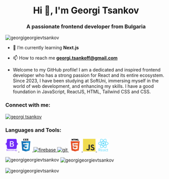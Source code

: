 <h1 align="center">Hi 👋, I'm Georgi Tsankov</h1>
<h3 align="center">A passionate frontend developer from Bulgaria</h3>

<p align="left"> <img src="https://komarev.com/ghpvc/?username=georgigeorgievtsankov&label=Profile%20views&color=0e75b6&style=flat" alt="georgigeorgievtsankov" /> </p>

- 🌱 I’m currently learning **Next.js**

- 📫 How to reach me **georgi.tsankoff@gmail.com**
- Welcome to my GitHub profile! I am a dedicated and inspired frontend developer who has a strong passion for React and its entire ecosystem. Since 2023, I have been studying at SoftUni, immersing myself in the world of web development, and enhancing my skills. I have a good foundation in JavaScript, ReactJS, HTML, Tailwind CSS and CSS.

<h3 align="left">Connect with me:</h3>
<p align="left">
<a href="https://linkedin.com/in/georgi-tsankov-9866152a1/" target="blank"><img align="center" src="https://raw.githubusercontent.com/rahuldkjain/github-profile-readme-generator/master/src/images/icons/Social/linked-in-alt.svg" alt="georgi tsankov" height="30" width="40" /></a>
</p>

<h3 align="left">Languages and Tools:</h3>
<p align="left"> <a href="https://getbootstrap.com" target="_blank" rel="noreferrer"> <img src="https://raw.githubusercontent.com/devicons/devicon/master/icons/bootstrap/bootstrap-plain-wordmark.svg" alt="bootstrap" width="40" height="40"/> </a> <a href="https://www.w3schools.com/css/" target="_blank" rel="noreferrer"> <img src="https://raw.githubusercontent.com/devicons/devicon/master/icons/css3/css3-original-wordmark.svg" alt="css3" width="40" height="40"/> </a> <a href="https://firebase.google.com/" target="_blank" rel="noreferrer"> <img src="https://www.vectorlogo.zone/logos/firebase/firebase-icon.svg" alt="firebase" width="40" height="40"/> </a> <a href="https://git-scm.com/" target="_blank" rel="noreferrer"> <img src="https://www.vectorlogo.zone/logos/git-scm/git-scm-icon.svg" alt="git" width="40" height="40"/> </a> <a href="https://www.w3.org/html/" target="_blank" rel="noreferrer"> <img src="https://raw.githubusercontent.com/devicons/devicon/master/icons/html5/html5-original-wordmark.svg" alt="html5" width="40" height="40"/> </a> <a href="https://developer.mozilla.org/en-US/docs/Web/JavaScript" target="_blank" rel="noreferrer"> <img src="https://raw.githubusercontent.com/devicons/devicon/master/icons/javascript/javascript-original.svg" alt="javascript" width="40" height="40"/> </a> <a href="https://reactjs.org/" target="_blank" rel="noreferrer"> <img src="https://raw.githubusercontent.com/devicons/devicon/master/icons/react/react-original-wordmark.svg" alt="react" width="40" height="40"/> </a> </p>

<p><img align="left" src="https://github-readme-stats.vercel.app/api/top-langs?username=georgigeorgievtsankov&show_icons=true&locale=en&layout=compact" alt="georgigeorgievtsankov" /></p>

<p>&nbsp;<img align="center" src="https://github-readme-stats.vercel.app/api?username=georgigeorgievtsankov&show_icons=true&locale=en" alt="georgigeorgievtsankov" /></p>

<p><img align="center" src="https://github-readme-streak-stats.herokuapp.com/?user=georgigeorgievtsankov&" alt="georgigeorgievtsankov" /></p>

